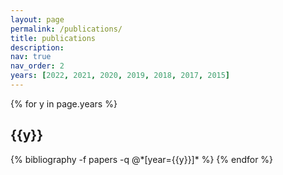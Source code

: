 ```yaml
---
layout: page
permalink: /publications/
title: publications
description: 
nav: true
nav_order: 2
years: [2022, 2021, 2020, 2019, 2018, 2017, 2015]
---
```


<div class="publications">

{% for y in page.years %}
  <h2 class="year">{{y}}</h2>
  {% bibliography -f papers -q @*[year={{y}}]* %}
{% endfor %}

</div>
